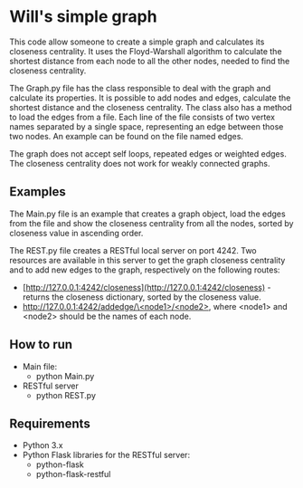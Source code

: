 # Will's simple graph

This code allow someone to create a simple graph and calculates its closeness centrality. It uses the Floyd-Warshall algorithm to calculate the shortest distance from each node to all the other nodes, needed to find the closeness centrality.

The Graph.py file has the class responsible to deal with the graph and calculate its properties. It is possible to add nodes and edges, calculate the shortest distance and the closeness centrality. The class also has a method to load the edges from a file. Each line of the file consists of two vertex names separated by a single space, representing an edge between those two nodes. An example can be found on the file named edges.

The graph does not accept self loops, repeated edges or weighted edges. The closeness centrality does not work for weakly connected graphs.

## Examples

The Main.py file is an example that creates a graph object, load the edges from the file and show the closeness centrality from all the nodes, sorted by closeness value in ascending order.

The REST.py file creates a RESTful local server on port 4242. Two resources are available in this server to get the graph closeness centrality and to add new edges to the graph, respectively on the following routes:
- [http://127.0.0.1:4242/closeness](http://127.0.0.1:4242/closeness) - returns the closeness dictionary, sorted by the closeness value.
- [http://127.0.0.1:4242/addedge/\<node1\>/<node2\>](http://127.0.0.1:4242/addedge/\<node1\>/<node2\>), where \<node1\> and \<node2\> should be the names of each node.

## How to run
- Main file:
	- python Main.py
- RESTful server
	- python REST.py

## Requirements
- Python 3.x
- Python Flask libraries for the RESTful server:
	- python-flask
	- python-flask-restful 
